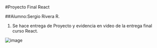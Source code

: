 #Proyecto Final React

##Alumno:Sergio Rivera R.

1. Se hace entrega de Proyecto y evidencia en video de la entrega final curso React.

![image](https://github.com/sriverar03/ProyectoFinal_React/assets/95256304/76a700c5-637d-4a12-af85-f3892d28c2b9)
